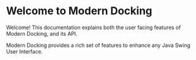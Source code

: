 # Welcome to Modern Docking

Welcome! This documentation explains both the user facing features of Modern Docking, and its API.

Modern Docking provides a rich set of features to enhance any Java Swing User Interface.